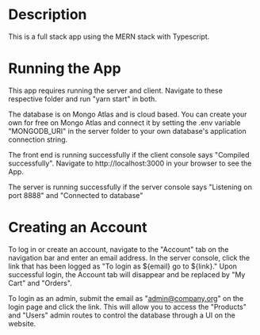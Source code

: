 # Description
This is a full stack app using the MERN stack with Typescript.

# Running the App
This app requires running the server and client. Navigate to these respective folder and run "yarn start" in both.

The database is on Mongo Atlas and is cloud based. You can create your own for free on Mongo Atlas and connect it by setting the .env variable "MONGODB_URI" in the server folder to your own database's application connection string.

The front end is running successfully if the client console says "Compiled successfully". Navigate to http://localhost:3000 in your browser to see the App.

The server is running successfully if the server console says "Listening on port 8888" and "Connected to database"

# Creating an Account
To log in or create an account, navigate to the "Account" tab on the navigation bar and enter an email address. In the server console, click the link that has been logged as "To login as ${email} go to ${link}." Upon successful login, the Account tab will disappear and be replaced by "My Cart" and "Orders".

To login as an admin, submit the email as "admin@company.org" on the login page and click the link. This will allow you to access the "Products" and "Users" admin routes to control the database through a UI on the website.